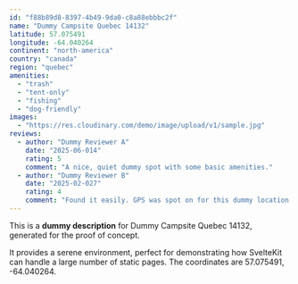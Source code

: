 ```yaml
---
id: "f88b89d8-8397-4b49-9da0-c8a88ebbbc2f"
name: "Dummy Campsite Quebec 14132"
latitude: 57.075491
longitude: -64.040264
continent: "north-america"
country: "canada"
region: "quebec"
amenities:
  - "trash"
  - "tent-only"
  - "fishing"
  - "dog-friendly"
images:
  - "https://res.cloudinary.com/demo/image/upload/v1/sample.jpg"
reviews:
  - author: "Dummy Reviewer A"
    date: "2025-06-014"
    rating: 5
    comment: "A nice, quiet dummy spot with some basic amenities."
  - author: "Dummy Reviewer B"
    date: "2025-02-027"
    rating: 4
    comment: "Found it easily. GPS was spot on for this dummy location."
---
```


This is a **dummy description** for Dummy Campsite Quebec 14132, generated for the proof of concept.

It provides a serene environment, perfect for demonstrating how SvelteKit can handle a large number of static pages. The coordinates are 57.075491, -64.040264.
